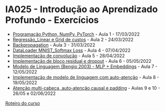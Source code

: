 # IA025 - Introdução ao Aprendizado Profundo - Exercícios

* [Programação Python, NumPy, PyTorch](Aula%201%20-%20Entrega%20-%20Exerc%C3%ADcios%20Introdut%C3%B3rios.ipynb) - Aula 1 - 17/03/2022
* [Regressão_Linear e Grid de custos](Aula2-Regressão_Linear.ipynb) - Aula 2 - 24/03/2022
* [Backpropagation](Aula3-BackPropagation.ipynb) - Aula 3 - 31/03/2022
* [DataLoader MNIST_Softmax Loss](Aula4-Regressao_Softmax_MNIST_SGD_minibatches.ipynb) - Aula 4 - 07/04/2022
* [Implementação de convolução](Aula5-MNIST_Convolucional.ipynb) - Aula 5 - 28/04/2022
* [Implementação de bloco residual e dropout](Aula_6_Exercício_ResNet_Dropout.ipynb) - Aula 6 - 05/05/2022
* [Modelo de Linguagem (Bengio 2003) - MLP + Embeddings](Aula_7_LanguageModelBengio_Perplexity.ipynb) - Aula 7 - 12/05/2022
* [Implementação de modelo de linguagem com auto-atenção](Aula_8_SelfAttention.ipynb) - Aula 8 - 19/05/2022
* [Atenção multi-cabeça, auto-atenção causal e padding](Aula_9_MultiheadAttention_Causal.ipynb) - Aulas 9 e 10 - 26/05 e 02/06/2022

[Roteiro do curso](/README.md)
